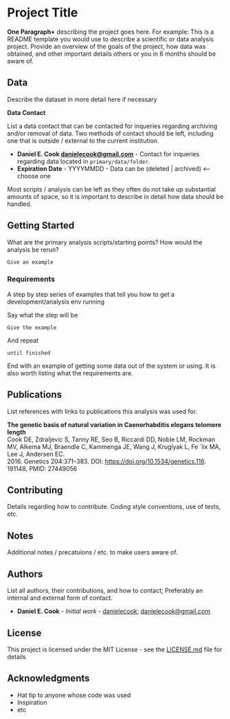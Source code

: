 # Project Title

__One Paragraph+__ describing the project goes here. For example: This is a README template you would use to describe a scientific or data analysis project. Provide an overview of the goals of the project, how data was obtained, and other important details others or you in 6 months should be aware of.

## Data

Describe the dataset in more detail here if necessary

__Data Contact__

List a data contact that can be contacted for inqueries regarding archiving and/or removal of data. Two methods of contact should be left, including one that is outside / external to the current institution.

* **Daniel E. Cook <danielecook@gmail.com>** - Contact for inqueries regarding data located in `primary/data/folder`.
* __Expiration Date__ -  YYYYMMDD - Data can be (deleted | archived) <-- choose one

Most scripts / analysis can be left as they often do not take up substantial amounts of space, so it is important to describe in detail how data should be handled.

## Getting Started

What are the primary analysis scripts/starting points? How would the analysis be rerun?

```
Give an example
```

### Requirements

A step by step series of examples that tell you how to get a development/analysis env running

Say what the step will be

```
Give the example
```

And repeat

```
until finished
```

End with an example of getting some data out of the system or using. It is also worth listing what the requirements are.

## Publications

List references with links to publications this analysis was used for.

 __The genetic basis of natural variation in Caenorhabditis elegans telomere length__<br />
Cook DE, Zdraljevic S, Tanny RE, Seo B, Riccardi DD, Noble LM, Rockman MV, Alkema MJ, Braendle C, Kammenga JE, Wang J, Kruglyak L, Fe ́ lix MA, Lee J, Andersen EC. <br />
2016. Genetics 204:371–383. DOI: https://doi.org/10.1534/genetics.116. 191148, PMID: 27449056

## Contributing

Details regarding how to contribute. Coding style conventions, use of tests, etc.

## Notes

Additional notes / precatuions / etc. to make users aware of.

## Authors

List all authors, their contributions, and how to contact; Preferably an internal and external form of contact.

* **Daniel E. Cook** - *Initial work* - [danielecook](https://github.com/danielecook); danielecook@gmail.com

## License

This project is licensed under the MIT License - see the [LICENSE.md](LICENSE.md) file for details

## Acknowledgments

* Hat tip to anyone whose code was used
* Inspiration
* etc